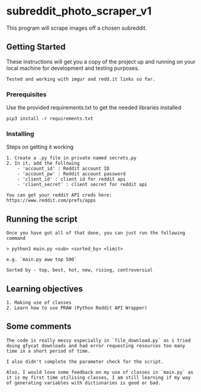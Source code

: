 # subreddit_photo_scraper_v1

This program will scrape images off a chosen subreddit.

## Getting Started

These instructions will get you a copy of the project up and running on your local machine for development and testing purposes. 

```
Tested and working with imgur and redd.it links so far.
```

### Prerequisites

Use the provided requirements.txt to get the needed libraries installed

```
pip3 install -r requirements.txt
```

### Installing

Steps on getting it working

```
1. Create a .py file in private named secrets.py
2. In it, add the following
    - 'account_id' : Reddit account ID
    - 'account_pw' : Reddit account password
    - 'client_id' : client id for reddit api
    - 'client_secret' : client secret for reddit api

You can get your reddit API creds here: https://www.reddit.com/prefs/apps
```

## Running the script

```\
Once you have got all of that done, you can just run the following command

> python3 main.py <sub> <sorted_by> <limit>

e.g. `main.py aww top 500` 

Sorted by - top, best, hot, new, rising, controversial
```

## Learning objectives

```
1. Making use of classes
2. Learn how to use PRAW (Python Reddit API Wrapper)
```

## Some comments

```
The code is really messy especially in `file_download.py` as i tried doing gfycat downloads and had error requesting resources too many time in a short period of time.

I also didn't complete the parameter check for the script.

Also, I would love some feedback on my use of classes in `main.py` as it is my first time utilising classes, I am still learning if my way of generating variables with dictionaries is good or bad.
```